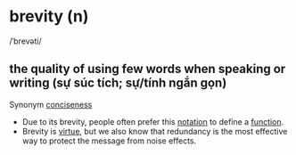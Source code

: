 # brevity (n)

/ˈbrevəti/

## the quality of using few words when speaking or writing (sự súc tích; sự/tính ngắn gọn)

Synonym [conciseness](conciseness-n.md#the-quality-of-only-using-a-few-words-to-present-necessary-and-important-information-sựtính-ngắn-gọn-sự-súc-tích)

- Due to its brevity, people often prefer this [notation](notation-n.md#a-system-of-signs-or-symbols-used-to-represent-information-especially-in-mathematics-science-or-music-ký-hiệu) to define a [function](function-n.md#a-relation-from-a-set-into-another-set-hàm-hàm-số).
- Brevity is [virtue](virtue-n.md#an-attractive-or-useful-quality-ưu-điểm), but we also know that redundancy is the most effective way to protect the message from noise effects.
